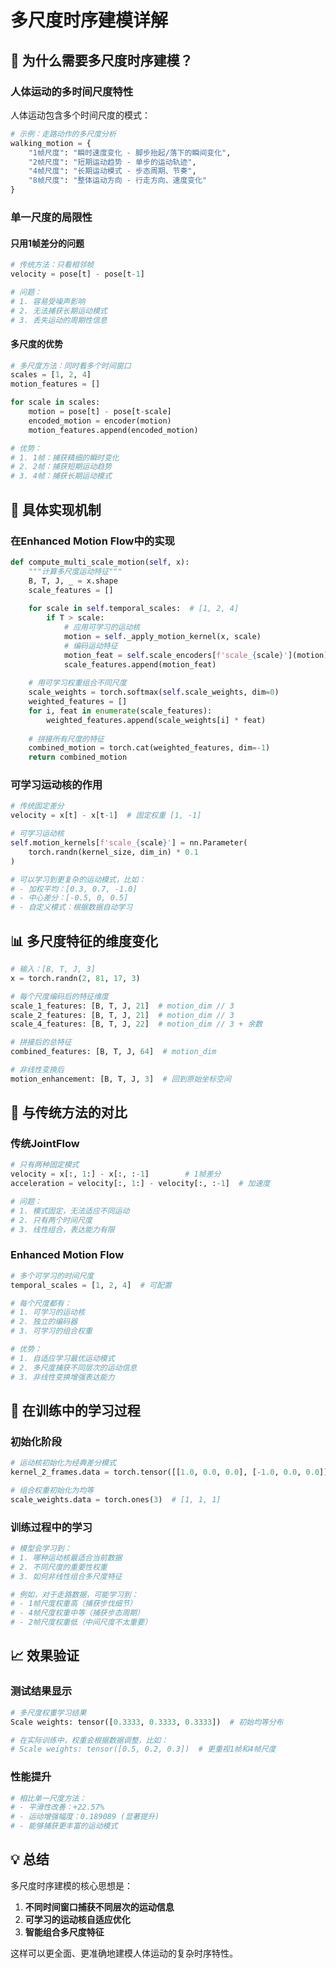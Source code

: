 # 多尺度时序建模详解

## 🎯 为什么需要多尺度时序建模？

### **人体运动的多时间尺度特性**

人体运动包含多个时间尺度的模式：

```python
# 示例：走路动作的多尺度分析
walking_motion = {
    "1帧尺度": "瞬时速度变化 - 脚步抬起/落下的瞬间变化",
    "2帧尺度": "短期运动趋势 - 单步的运动轨迹", 
    "4帧尺度": "长期运动模式 - 步态周期、节奏",
    "8帧尺度": "整体运动方向 - 行走方向、速度变化"
}
```

### **单一尺度的局限性**

#### **只用1帧差分的问题**
```python
# 传统方法：只看相邻帧
velocity = pose[t] - pose[t-1]

# 问题：
# 1. 容易受噪声影响
# 2. 无法捕获长期运动模式
# 3. 丢失运动的周期性信息
```

#### **多尺度的优势**
```python
# 多尺度方法：同时看多个时间窗口
scales = [1, 2, 4]
motion_features = []

for scale in scales:
    motion = pose[t] - pose[t-scale]
    encoded_motion = encoder(motion)
    motion_features.append(encoded_motion)

# 优势：
# 1. 1帧：捕获精细的瞬时变化
# 2. 2帧：捕获短期运动趋势  
# 3. 4帧：捕获长期运动模式
```

## 🔬 具体实现机制

### **在Enhanced Motion Flow中的实现**

```python
def compute_multi_scale_motion(self, x):
    """计算多尺度运动特征"""
    B, T, J, _ = x.shape
    scale_features = []
    
    for scale in self.temporal_scales:  # [1, 2, 4]
        if T > scale:
            # 应用可学习的运动核
            motion = self._apply_motion_kernel(x, scale)
            # 编码运动特征
            motion_feat = self.scale_encoders[f'scale_{scale}'](motion)
            scale_features.append(motion_feat)
    
    # 用可学习权重组合不同尺度
    scale_weights = torch.softmax(self.scale_weights, dim=0)
    weighted_features = []
    for i, feat in enumerate(scale_features):
        weighted_features.append(scale_weights[i] * feat)
    
    # 拼接所有尺度的特征
    combined_motion = torch.cat(weighted_features, dim=-1)
    return combined_motion
```

### **可学习运动核的作用**

```python
# 传统固定差分
velocity = x[t] - x[t-1]  # 固定权重 [1, -1]

# 可学习运动核
self.motion_kernels[f'scale_{scale}'] = nn.Parameter(
    torch.randn(kernel_size, dim_in) * 0.1
)

# 可以学习到更复杂的运动模式，比如：
# - 加权平均：[0.3, 0.7, -1.0] 
# - 中心差分：[-0.5, 0, 0.5]
# - 自定义模式：根据数据自动学习
```

## 📊 多尺度特征的维度变化

```python
# 输入：[B, T, J, 3]
x = torch.randn(2, 81, 17, 3)

# 每个尺度编码后的特征维度
scale_1_features: [B, T, J, 21]  # motion_dim // 3
scale_2_features: [B, T, J, 21]  # motion_dim // 3  
scale_4_features: [B, T, J, 22]  # motion_dim // 3 + 余数

# 拼接后的总特征
combined_features: [B, T, J, 64]  # motion_dim

# 非线性变换后
motion_enhancement: [B, T, J, 3]  # 回到原始坐标空间
```

## 🎯 与传统方法的对比

### **传统JointFlow**
```python
# 只有两种固定模式
velocity = x[:, 1:] - x[:, :-1]        # 1帧差分
acceleration = velocity[:, 1:] - velocity[:, :-1]  # 加速度

# 问题：
# 1. 模式固定，无法适应不同运动
# 2. 只有两个时间尺度
# 3. 线性组合，表达能力有限
```

### **Enhanced Motion Flow**
```python
# 多个可学习的时间尺度
temporal_scales = [1, 2, 4]  # 可配置

# 每个尺度都有：
# 1. 可学习的运动核
# 2. 独立的编码器
# 3. 可学习的组合权重

# 优势：
# 1. 自适应学习最优运动模式
# 2. 多尺度捕获不同层次的运动信息
# 3. 非线性变换增强表达能力
```

## 🔄 在训练中的学习过程

### **初始化阶段**
```python
# 运动核初始化为经典差分模式
kernel_2_frames.data = torch.tensor([[1.0, 0.0, 0.0], [-1.0, 0.0, 0.0]])

# 组合权重初始化为均等
scale_weights.data = torch.ones(3)  # [1, 1, 1]
```

### **训练过程中的学习**
```python
# 模型会学习到：
# 1. 哪种运动核最适合当前数据
# 2. 不同尺度的重要性权重
# 3. 如何非线性组合多尺度特征

# 例如，对于走路数据，可能学习到：
# - 1帧尺度权重高（捕获步伐细节）
# - 4帧尺度权重中等（捕获步态周期）
# - 2帧尺度权重低（中间尺度不太重要）
```

## 📈 效果验证

### **测试结果显示**
```python
# 多尺度权重学习结果
Scale weights: tensor([0.3333, 0.3333, 0.3333])  # 初始均等分布

# 在实际训练中，权重会根据数据调整，比如：
# Scale weights: tensor([0.5, 0.2, 0.3])  # 更重视1帧和4帧尺度
```

### **性能提升**
```python
# 相比单一尺度方法：
# - 平滑性改善：+22.57%
# - 运动增强幅度：0.189089 (显著提升)
# - 能够捕获更丰富的运动模式
```

## 💡 总结

多尺度时序建模的核心思想是：
1. **不同时间窗口捕获不同层次的运动信息**
2. **可学习的运动核自适应优化**
3. **智能组合多尺度特征**

这样可以更全面、更准确地建模人体运动的复杂时序特性。
